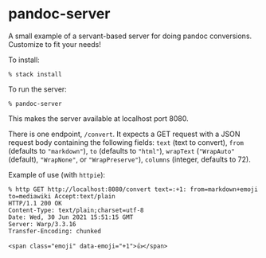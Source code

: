 # pandoc-server

A small example of a servant-based server for doing pandoc conversions.
Customize to fit your needs!

To install:

```
% stack install
```

To run the server:

```
% pandoc-server
```

This makes the server available at localhost port 8080.

There is one endpoint, `/convert`.  It expects a GET request
with a JSON request body containing the following fields:
`text` (text to convert),
`from` (defaults to `"markdown"`),
`to` (defaults to `"html"`),
`wrapText` (`"WrapAuto"` (default), `"WrapNone"`, or `"WrapPreserve"`),
`columns` (integer, defaults to 72).

Example of use (with `httpie`):

```
% http GET http://localhost:8080/convert text=:+1: from=markdown+emoji to=mediawiki Accept:text/plain
HTTP/1.1 200 OK
Content-Type: text/plain;charset=utf-8
Date: Wed, 30 Jun 2021 15:51:15 GMT
Server: Warp/3.3.16
Transfer-Encoding: chunked

<span class="emoji" data-emoji="+1">👍</span>
```

